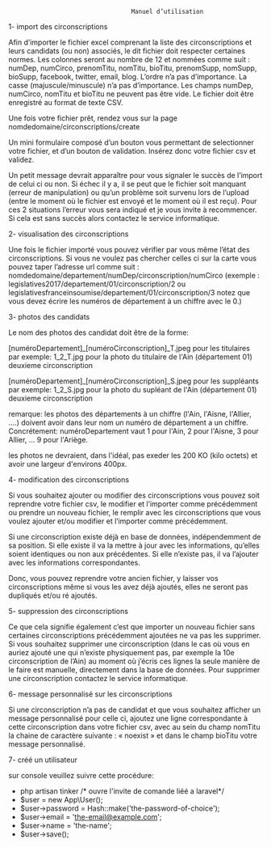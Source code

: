                                       Manuel d’utilisation

1- import des circonscriptions

Afin d’importer le fichier excel comprenant la liste des circonscriptions et leurs candidats (ou non) associés, le dit fichier doit respecter certaines normes.
Les colonnes seront au nombre de 12 et nommées comme suit : numDep, numCirco, prenomTitu, nomTitu, bioTitu, prenomSupp, nomSupp, bioSupp, facebook, twitter, email, blog.
L’ordre n’a pas d’importance. La casse (majuscule/minuscule) n’a pas d’importance.
Les champs numDep, numCirco, nomTitu et bioTitu ne peuvent pas être vide.
Le fichier doit être enregistré au format de texte CSV.

Une fois votre fichier prêt, rendez vous sur la page nomdedomaine/circonscriptions/create

Un mini formulaire composé d’un bouton vous permettant de selectionner votre fichier, et d’un bouton de validation. Insérez donc votre fichier csv et validez.

Un petit message devrait apparaître pour vous signaler le succès de l’import de celui ci ou non. Si échec il y a, il se peut que le fichier soit manquant (erreur de manipulation) ou qu’un problème soit survenu lors de l’upload (entre le moment où le fichier est envoyé et le moment où il est reçu). Pour ces 2 situations l’erreur vous sera indiqué et je vous invite à recommencer. Si cela est sans succès alors contactez le service informatique.


2- visualisation des circonscriptions

Une fois le fichier importé vous pouvez vérifier par vous même l’état des circonscriptions. Si vous ne voulez pas chercher celles ci sur la carte vous pouvez taper l’adresse url comme suit : nomdedomaine/departement/numDep/circonscription/numCirco
(exemple : legislatives2017/departement/01/circonscription/2
ou legislativesfranceinsoumise/departement/01/circonscription/3
notez que vous devez écrire les numéros de département à un chiffre avec le 0.)

3- photos des candidats

Le nom des photos des candidat doit être de la forme:

[numéroDepartement]_[numéroCirconscription]_T.jpeg pour les titulaires
  par exemple: 1_2_T.jpg
    pour la photo du titulaire de l'Ain (département 01) deuxieme circonscription


[numéroDepartement]_[numéroCirconscription]_S.jpeg pour les suppléants
  par exemple: 1_2_S.jpg
    pour la photo du supléant de l'Ain (département 01) deuxieme circonscription


remarque: les photos des départements à un chiffre (l'Ain, l'Aisne, l'Allier, ....) doivent avoir dans
          leur nom un numéro de département a un chiffre.
          Concrétement: numéroDepartement vaut 1 pour l'Ain, 2 pour l'Aisne, 3 pour Allier, ... 9
                        pour l'Ariège.


les photos ne devraient, dans l'idéal, pas exeder les 200 KO (kilo octets) et avoir une largeur d'environs 400px.


4- modification des circonscriptions

Si vous souhaitez ajouter ou modifier des circonscriptions vous pouvez soit reprendre votre fichier csv, le modifier et l’importer comme précédemment ou prendre un nouveau fichier, le remplir avec les circonscriptions que vous voulez ajouter et/ou modifier et l’importer comme précédemment.

Si une circonscription existe déjà en base de données, indépendemment de sa position. Si elle existe il va la mettre à jour avec les informations, qu’elles soient identiques ou non aux précédentes. Si elle n’existe pas, il va l’ajouter avec les informations correspondantes.

Donc, vous pouvez reprendre votre ancien fichier, y laisser vos circonscriptions même si vous les avez déjà ajoutés, elles ne seront pas dupliqués et/ou ré ajoutés.


5- suppression des circonscriptions

Ce que cela signifie également c’est que importer un nouveau fichier sans certaines circonscriptions précédemment ajoutées ne va pas les supprimer.
Si vous souhaitez supprimer une circonscription (dans le cas où vous en auriez ajouté une qui n’existe physiquement pas, par exemple la 10e circonscription de l’Ain) au moment où j’écris ces lignes la seule manière de le faire est manuelle, directement dans la base de données. Pour supprimer une circonscription contactez le service informatique.


6- message personnalisé sur les circonscriptions

Si une circonscription n’a pas de candidat et que vous souhaitez afficher un message personnalisé pour celle ci, ajoutez une ligne correspondante à cette circonscription dans votre fichier csv, avec au sein du champ nomTitu la chaine de caractère suivante : « noexist » et dans le champ bioTitu votre message personnalisé.


7- créé un utilisateur

sur console veuillez suivre cette procédure:
  - php artisan tinker /* ouvre l'invite de comande liéé a laravel*/
  - $user = new App\User();
  - $user->password = Hash::make('the-password-of-choice');
  - $user->email = 'the-email@example.com';
  - $user->name = 'the-name';
  - $user->save();
